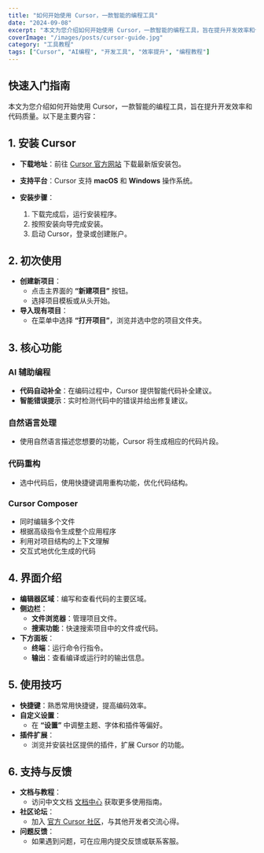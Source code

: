 ```yaml
---
title: "如何开始使用 Cursor，一款智能的编程工具"
date: "2024-09-08"
excerpt: "本文为您介绍如何开始使用 Cursor，一款智能的编程工具，旨在提升开发效率和代码质量。从安装配置到核心功能，全面了解这款革命性的 AI 编程助手。"
coverImage: "/images/posts/cursor-guide.jpg"
category: "工具教程"
tags: ["Cursor", "AI编程", "开发工具", "效率提升", "编程教程"]
---
```


## 快速入门指南

本文为您介绍如何开始使用 Cursor，一款智能的编程工具，旨在提升开发效率和代码质量。以下是主要内容：

## 1. 安装 Cursor

- **下载地址**：前往 [Cursor 官方网站](https://cursor.so) 下载最新版安装包。

- **支持平台**：Cursor 支持 **macOS** 和 **Windows** 操作系统。

- **安装步骤**：
  1. 下载完成后，运行安装程序。
  2. 按照安装向导完成安装。
  3. 启动 Cursor，登录或创建账户。

## 2. 初次使用

- **创建新项目**：
  - 点击主界面的 **“新建项目”** 按钮。
  - 选择项目模板或从头开始。
- **导入现有项目**：
  - 在菜单中选择 **“打开项目”**，浏览并选中您的项目文件夹。

## 3. 核心功能

### AI 辅助编程

- **代码自动补全**：在编码过程中，Cursor 提供智能代码补全建议。
- **智能错误提示**：实时检测代码中的错误并给出修复建议。

### 自然语言处理

- 使用自然语言描述您想要的功能，Cursor 将生成相应的代码片段。

### 代码重构

- 选中代码后，使用快捷键调用重构功能，优化代码结构。

### Cursor Composer

- 同时编辑多个文件
- 根据高级指令生成整个应用程序
- 利用对项目结构的上下文理解
- 交互式地优化生成的代码

## 4. 界面介绍

- **编辑器区域**：编写和查看代码的主要区域。
- **侧边栏**：
  - **文件浏览器**：管理项目文件。
  - **搜索功能**：快速搜索项目中的文件或代码。
- **下方面板**：
  - **终端**：运行命令行指令。
  - **输出**：查看编译或运行时的输出信息。

## 5. 使用技巧

- **快捷键**：熟悉常用快捷键，提高编码效率。
- **自定义设置**：
  - 在 **“设置”** 中调整主题、字体和插件等偏好。
- **插件扩展**：
  - 浏览并安装社区提供的插件，扩展 Cursor 的功能。

## 6. 支持与反馈

- **文档与教程**：
  - 访问中文文档 [文档中心](https://learn-cursor.com/docs) 获取更多使用指南。
- **社区论坛**：
  - 加入 [官方 Cursor 社区](https://community.cursor.so)，与其他开发者交流心得。
- **问题反馈**：
  - 如果遇到问题，可在应用内提交反馈或联系客服。